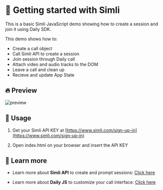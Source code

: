 # 🚀 Getting started with Simli

This is a basic Simli JavaScript demo showing how to create a session and join it using Daily SDK.

This demo shows how to:
- Create a call object
- Call Simli API to create a session
- Join session through Daily call
- Attach video and audio tracks to the DOM
- Leave a call and clean up
- Recieve and update App State 

## 🔥 Preview

![preview](https://github.com/simliai/simli-api-demo/blob/main/preview.gif?raw=true)

## 🔧 Usage

1. Get your Simli API KEY at [https://www.simli.com/sign-up-in](https://www.simli.com/sign-up-in)

2. Open index.html on your browser and insert the API KEY

## 🧾 Learn more
- Learn more about **Simli API** to create and prompt sessions: [Click here](https://docs.simli.com/)

- Learn more about **Daily JS** to customize your call interface: [Click here](https://docs.daily.co/reference/daily-js)
